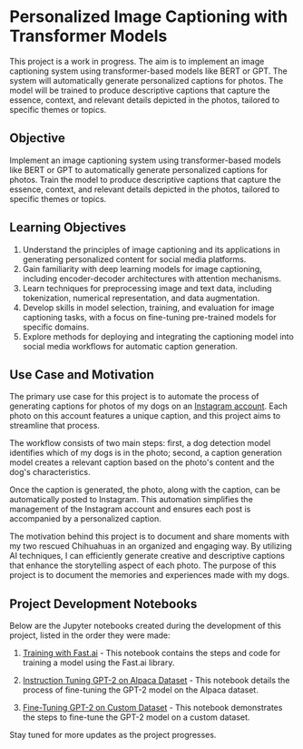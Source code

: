 # Personalized Image Captioning with Transformer Models

This project is a work in progress. The aim is to implement an image captioning system using transformer-based models like BERT or GPT. The system will automatically generate personalized captions for photos. The model will be trained to produce descriptive captions that capture the essence, context, and relevant details depicted in the photos, tailored to specific themes or topics.

## Objective

Implement an image captioning system using transformer-based models like BERT or GPT to automatically generate personalized captions for photos. Train the model to produce descriptive captions that capture the essence, context, and relevant details depicted in the photos, tailored to specific themes or topics.

## Learning Objectives

1. Understand the principles of image captioning and its applications in generating personalized content for social media platforms.
2. Gain familiarity with deep learning models for image captioning, including encoder-decoder architectures with attention mechanisms.
3. Learn techniques for preprocessing image and text data, including tokenization, numerical representation, and data augmentation.
4. Develop skills in model selection, training, and evaluation for image captioning tasks, with a focus on fine-tuning pre-trained models for specific domains.
5. Explore methods for deploying and integrating the captioning model into social media workflows for automatic caption generation.

## Use Case and Motivation

The primary use case for this project is to automate the process of generating captions for photos of my dogs on an [Instagram account](https://www.instagram.com/lol.a.chihuahua/). Each photo on this account features a unique caption, and this project aims to streamline that process.

The workflow consists of two main steps: first, a dog detection model identifies which of my dogs is in the photo; second, a caption generation model creates a relevant caption based on the photo's content and the dog's characteristics.

Once the caption is generated, the photo, along with the caption, can be automatically posted to Instagram. This automation simplifies the management of the Instagram account and ensures each post is accompanied by a personalized caption.

The motivation behind this project is to document and share moments with my two rescued Chihuahuas in an organized and engaging way. By utilizing AI techniques, I can efficiently generate creative and descriptive captions that enhance the storytelling aspect of each photo. The purpose of this project is to document the memories and experiences made with my dogs. 

## Project Development Notebooks

Below are the Jupyter notebooks created during the development of this project, listed in the order they were made:

1. [Training with Fast.ai](training-with-fast-ai.ipynb) - This notebook contains the steps and code for training a model using the Fast.ai library.

2. [Instruction Tuning GPT-2 on Alpaca Dataset](instruction-tunning-gpt2-alpaca.ipynb) - This notebook details the process of fine-tuning the GPT-2 model on the Alpaca dataset.

3. [Fine-Tuning GPT-2 on Custom Dataset](fine-tuning-gpt2-on-custom-dataset.ipynb) - This notebook demonstrates the steps to fine-tune the GPT-2 model on a custom dataset.

Stay tuned for more updates as the project progresses.

